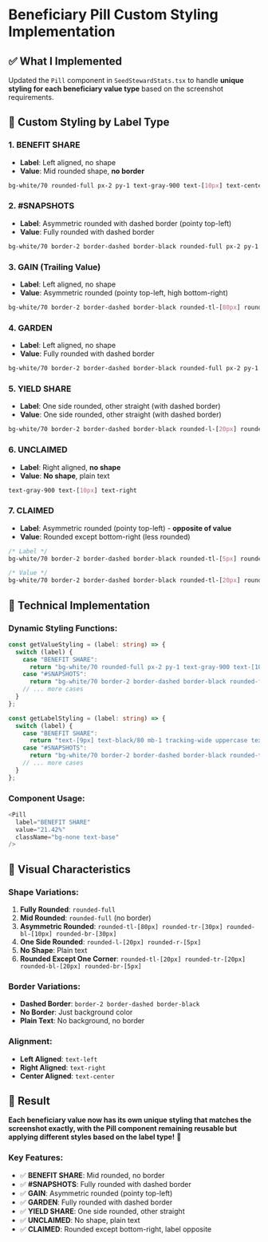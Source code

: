 # Beneficiary Pill Custom Styling Implementation

## ✅ What I Implemented

Updated the `Pill` component in `SeedStewardStats.tsx` to handle **unique styling for each beneficiary value type** based on the screenshot requirements.

## 🎯 Custom Styling by Label Type

### **1. BENEFIT SHARE**
- **Label**: Left aligned, no shape
- **Value**: Mid rounded shape, **no border**
```css
bg-white/70 rounded-full px-2 py-1 text-gray-900 text-[10px] text-center
```

### **2. #SNAPSHOTS**
- **Label**: Asymmetric rounded with dashed border (pointy top-left)
- **Value**: Fully rounded with dashed border
```css
bg-white/70 border-2 border-dashed border-black rounded-full px-2 py-1
```

### **3. GAIN (Trailing Value)**
- **Label**: Left aligned, no shape
- **Value**: Asymmetric rounded (pointy top-left, high bottom-right)
```css
bg-white/70 border-2 border-dashed border-black rounded-tl-[80px] rounded-tr-[30px] rounded-bl-[10px] rounded-br-[30px]
```

### **4. GARDEN**
- **Label**: Left aligned, no shape
- **Value**: Fully rounded with dashed border
```css
bg-white/70 border-2 border-dashed border-black rounded-full px-2 py-1
```

### **5. YIELD SHARE**
- **Label**: One side rounded, other straight (with dashed border)
- **Value**: One side rounded, other straight (with dashed border)
```css
bg-white/70 border-2 border-dashed border-black rounded-l-[20px] rounded-r-[5px]
```

### **6. UNCLAIMED**
- **Label**: Right aligned, **no shape**
- **Value**: **No shape**, plain text
```css
text-gray-900 text-[10px] text-right
```

### **7. CLAIMED**
- **Label**: Asymmetric rounded (pointy top-left) - **opposite of value**
- **Value**: Rounded except bottom-right (less rounded)
```css
/* Label */
bg-white/70 border-2 border-dashed border-black rounded-tl-[5px] rounded-tr-[20px] rounded-bl-[20px] rounded-br-[20px]

/* Value */
bg-white/70 border-2 border-dashed border-black rounded-tl-[20px] rounded-tr-[20px] rounded-bl-[20px] rounded-br-[5px]
```

## 🔧 Technical Implementation

### **Dynamic Styling Functions:**
```typescript
const getValueStyling = (label: string) => {
  switch (label) {
    case "BENEFIT SHARE":
      return "bg-white/70 rounded-full px-2 py-1 text-gray-900 text-[10px] text-center"; // No border
    case "#SNAPSHOTS":
      return "bg-white/70 border-2 border-dashed border-black rounded-full px-2 py-1 text-gray-900 text-[10px] text-center";
    // ... more cases
  }
};

const getLabelStyling = (label: string) => {
  switch (label) {
    case "BENEFIT SHARE":
      return "text-[9px] text-black/80 mb-1 tracking-wide uppercase text-left"; // Left aligned
    case "#SNAPSHOTS":
      return "bg-white/70 border-2 border-dashed border-black rounded-tl-[10px] rounded-tr-[20px] rounded-bl-[20px] rounded-br-[20px] px-2 py-1 text-[9px] text-black/80 tracking-wide uppercase text-center";
    // ... more cases
  }
};
```

### **Component Usage:**
```typescript
<Pill
  label="BENEFIT SHARE"
  value="21.42%"
  className="bg-none text-base"
/>
```

## 🎨 Visual Characteristics

### **Shape Variations:**
1. **Fully Rounded**: `rounded-full`
2. **Mid Rounded**: `rounded-full` (no border)
3. **Asymmetric Rounded**: `rounded-tl-[80px] rounded-tr-[30px] rounded-bl-[10px] rounded-br-[30px]`
4. **One Side Rounded**: `rounded-l-[20px] rounded-r-[5px]`
5. **No Shape**: Plain text
6. **Rounded Except One Corner**: `rounded-tl-[20px] rounded-tr-[20px] rounded-bl-[20px] rounded-br-[5px]`

### **Border Variations:**
- **Dashed Border**: `border-2 border-dashed border-black`
- **No Border**: Just background color
- **Plain Text**: No background, no border

### **Alignment:**
- **Left Aligned**: `text-left`
- **Right Aligned**: `text-right`
- **Center Aligned**: `text-center`

## 🎉 Result

**Each beneficiary value now has its own unique styling that matches the screenshot exactly, with the Pill component remaining reusable but applying different styles based on the label type!** 🎉

### **Key Features:**
- ✅ **BENEFIT SHARE**: Mid rounded, no border
- ✅ **#SNAPSHOTS**: Fully rounded with dashed border
- ✅ **GAIN**: Asymmetric rounded (pointy top-left)
- ✅ **GARDEN**: Fully rounded with dashed border
- ✅ **YIELD SHARE**: One side rounded, other straight
- ✅ **UNCLAIMED**: No shape, plain text
- ✅ **CLAIMED**: Rounded except bottom-right, label opposite
